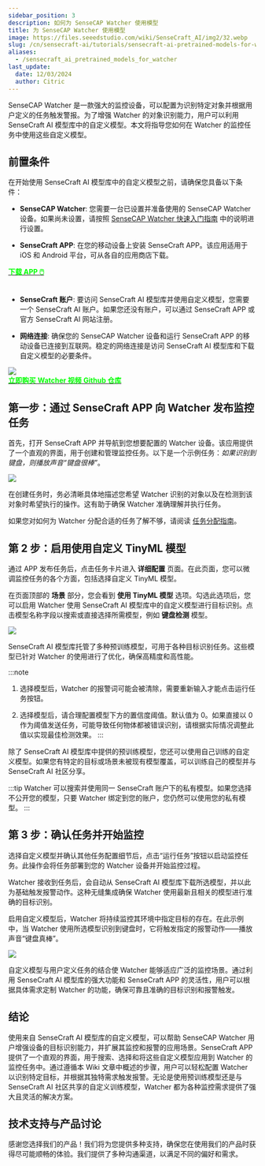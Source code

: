 ```yaml
---
sidebar_position: 3
description: 如何为 SenseCAP Watcher 使用模型
title: 为 SenseCAP Watcher 使用模型
image: https://files.seeedstudio.com/wiki/SenseCraft_AI/img2/32.webp
slug: /cn/sensecraft-ai/tutorials/sensecraft-ai-pretrained-models-for-watcher
aliases:
  - /sensecraft_ai_pretrained_models_for_watcher
last_update:
  date: 12/03/2024
  author: Citric
---
```


SenseCAP Watcher 是一款强大的监控设备，可以配置为识别特定对象并根据用户定义的任务触发警报。为了增强 Watcher 的对象识别能力，用户可以利用 SenseCraft AI 模型库中的自定义模型。本文将指导您如何在 Watcher 的监控任务中使用这些自定义模型。

## 前置条件

在开始使用 SenseCraft AI 模型库中的自定义模型之前，请确保您具备以下条件：

- **SenseCAP Watcher**: 您需要一台已设置并准备使用的 SenseCAP Watcher 设备。如果尚未设置，请按照 [SenseCAP Watcher 快速入门指南](https://wiki.seeedstudio.com/cn/getting_started_with_watcher/) 中的说明进行设置。

- **SenseCraft APP**: 在您的移动设备上安装 SenseCraft APP。该应用适用于 iOS 和 Android 平台，可从各自的应用商店下载。

<div class="get_one_now_container" style={{textAlign: 'center'}}>
    <a class="get_one_now_item" href="https://sensecraft-app-download.seeed.cc">
            <strong><span><font color={'FFFFFF'} size={"4"}> 下载 APP 🖱️</font></span></strong>
    </a>
</div>

<br />

- **SenseCraft 账户**: 要访问 SenseCraft AI 模型库并使用自定义模型，您需要一个 SenseCraft AI 账户。如果您还没有账户，可以通过 SenseCraft APP 或官方 SenseCraft AI 网站注册。

- **网络连接**: 确保您的 SenseCAP Watcher 设备和运行 SenseCraft APP 的移动设备已连接到互联网。稳定的网络连接是访问 SenseCraft AI 模型库和下载自定义模型的必要条件。

<div style={{textAlign:'center'}}><img src="https://files.seeedstudio.com/wiki/watcher_getting_started/watcherKS.jpg" style={{width:1000, height:'auto'}}/></div>


<div class="get_one_now_container" style={{textAlign: 'center'}}>
    <a class="get_one_now_item" href="https://www.seeedstudio.com/SenseCAP-Watcher-W1-A-p-5979.html">
            <strong><span><font color={'FFFFFF'} size={"4"}> 立即购买</font></span></strong>
    </a>
    <a class="get_one_now_item" href="https://www.youtube.com/watch?v=ny22Z0cAIqE">
            <strong><span><font color={'FFFFFF'} size={"4"}> Watcher 视频</font></span></strong>
    </a>
    <a class="get_one_now_item" href="https://github.com/Seeed-Studio/OSHW-SenseCAP-Watcher">
            <strong><span><font color={'FFFFFF'} size={"4"}> Github 仓库</font></span></strong>
    </a>
</div>

## 第一步：通过 SenseCraft APP 向 Watcher 发布监控任务

首先，打开 SenseCraft APP 并导航到您想要配置的 Watcher 设备。该应用提供了一个直观的界面，用于创建和管理监控任务。以下是一个示例任务：*如果识别到键盘，则播放声音“键盘很棒”*。

<div style={{textAlign:'center'}}><img src="https://files.seeedstudio.com/wiki/SenseCraft_AI/img2/31.png" style={{width:250, height:'auto'}}/></div>

在创建任务时，务必清晰具体地描述您希望 Watcher 识别的对象以及在检测到该对象时希望执行的操作。这有助于确保 Watcher 准确理解并执行任务。

如果您对如何为 Watcher 分配合适的任务了解不够，请阅读 [任务分配指南](https://wiki.seeedstudio.com/cn/getting_started_with_watcher_task/)。

## 第 2 步：启用使用自定义 TinyML 模型

通过 APP 发布任务后，点击任务卡片进入 **详细配置** 页面。在此页面，您可以微调监控任务的各个方面，包括选择自定义 TinyML 模型。

在页面顶部的 **场景** 部分，您会看到 **使用 TinyML 模型** 选项。勾选此选项后，您可以启用 Watcher 使用 SenseCraft AI 模型库中的自定义模型进行目标识别。点击模型名称字段以搜索或直接选择所需模型，例如 **键盘检测** 模型。

<div style={{textAlign:'center'}}><img src="https://files.seeedstudio.com/wiki/SenseCraft_AI/img2/32.png" style={{width:1000, height:'auto'}}/></div>

SenseCraft AI 模型库托管了多种预训练模型，可用于各种目标识别任务。这些模型已针对 Watcher 的使用进行了优化，确保高精度和高性能。

:::note
1. 选择模型后，Watcher 的报警词可能会被清除，需要重新输入才能点击运行任务按钮。

2. 选择模型后，请合理配置模型下方的置信度阈值。默认值为 0。如果直接以 0 作为阈值发送任务，可能导致任何物体都被错误识别，请根据实际情况调整此值以实现最佳检测效果。
:::

除了 SenseCraft AI 模型库中提供的预训练模型，您还可以使用自己训练的自定义模型。如果您有特定的目标或场景未被现有模型覆盖，可以训练自己的模型并与 SenseCraft AI 社区分享。

:::tip
Watcher 可以搜索并使用同一 SenseCraft 账户下的私有模型。如果您选择不公开您的模型，只要 Watcher 绑定到您的账户，您仍然可以使用您的私有模型。
:::

## 第 3 步：确认任务并开始监控

选择自定义模型并确认其他任务配置细节后，点击“运行任务”按钮以启动监控任务。此操作会将任务部署到您的 Watcher 设备并开始监控过程。

Watcher 接收到任务后，会自动从 SenseCraft AI 模型库下载所选模型，并以此为基础触发报警动作。这种无缝集成确保 Watcher 使用最新且相关的模型进行准确的目标识别。

启用自定义模型后，Watcher 将持续监控其环境中指定目标的存在。在此示例中，当 Watcher 使用所选模型识别到键盘时，它将触发指定的报警动作——播放声音“键盘真棒”。

<div style={{textAlign:'center'}}><img src="https://files.seeedstudio.com/wiki/SenseCraft_AI/img2/33.png" style={{width:600, height:'auto'}}/></div>

自定义模型与用户定义任务的结合使 Watcher 能够适应广泛的监控场景。通过利用 SenseCraft AI 模型库的强大功能和 SenseCraft APP 的灵活性，用户可以根据具体需求定制 Watcher 的功能，确保可靠且准确的目标识别和报警触发。

## 结论

使用来自 SenseCraft AI 模型库的自定义模型，可以帮助 SenseCAP Watcher 用户增强设备的目标识别能力，并扩展其监控和报警的应用场景。SenseCraft APP 提供了一个直观的界面，用于搜索、选择和将这些自定义模型应用到 Watcher 的监控任务中。通过遵循本 Wiki 文章中概述的步骤，用户可以轻松配置 Watcher 以识别特定目标，并根据其独特需求触发报警。无论是使用预训练模型还是与 SenseCraft AI 社区共享的自定义训练模型，Watcher 都为各种监控需求提供了强大且灵活的解决方案。

## 技术支持与产品讨论

感谢您选择我们的产品！我们将为您提供多种支持，确保您在使用我们的产品时获得尽可能顺畅的体验。我们提供了多种沟通渠道，以满足不同的偏好和需求。

<div class="button_tech_support_container">
<a href="https://discord.com/invite/QqMgVwHT3X" class="button_tech_support_sensecap"></a>
<a href="https://support.sensecapmx.com/portal/en/home" class="button_tech_support_sensecap3"></a>
</div>

<div class="button_tech_support_container">
<a href="mailto:support@sensecapmx.com" class="button_tech_support_sensecap2"></a>
<a href="https://github.com/Seeed-Studio/wiki-documents/discussions/69" class="button_discussion"></a>
</div>